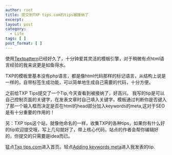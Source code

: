 ```yaml
---
author: root
title: 提交到TXP tips.com的tips被接纳了
excerpt:
layout: post
category:
  - Life
tags: [ ]
post_format: [ ]
---
```

使用[Textpattern][1]已经好久了，十分钟爱其灵活的模板引擎，对于稍微有点html语言经验的我来说更是如鱼得水。

TXP的模板里基本没有php语言，都是像html代码那样的标记语言，从结构上说是一样的，自带标签生成功能，可以简单地生成自己需要的代码，十分方便。

之前给TXP Tips提交了一个Tip,今天查看到被接纳了，好高兴。 我写的tip是可以自己控制页面的关键字，在发表文章时自己填入关键字，模板通过判断你是否键入了那一个输入框而决定是否在html的head部分加入keywords的meta,这对于SEO是有十分重要的作用的！

另：TXP tips这个站，就像他命名的一样，收集TXP的各种tips，如果你有什么好的tip欢迎提交哦，写上几句就好了，带上核心代码，站点的作者会帮你编辑好的，你提交的只需要是idea而已。

猛点[Txp tips.com][2]进入首页。轻点[Adding keywords meta][3]进入我发表的tip. 

 

 [1]: http://www.textpattern.com/ "Textpattern web site"
 [2]: http://txptips.com/ "Txptips.com"
 [3]: http://txptips.com/adding-keywords-meta "Adding keywords meta"